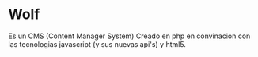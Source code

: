 Wolf
====
Es un CMS (Content Manager System) Creado en php en convinacion con las tecnologias javascript (y sus nuevas api's) y html5.
